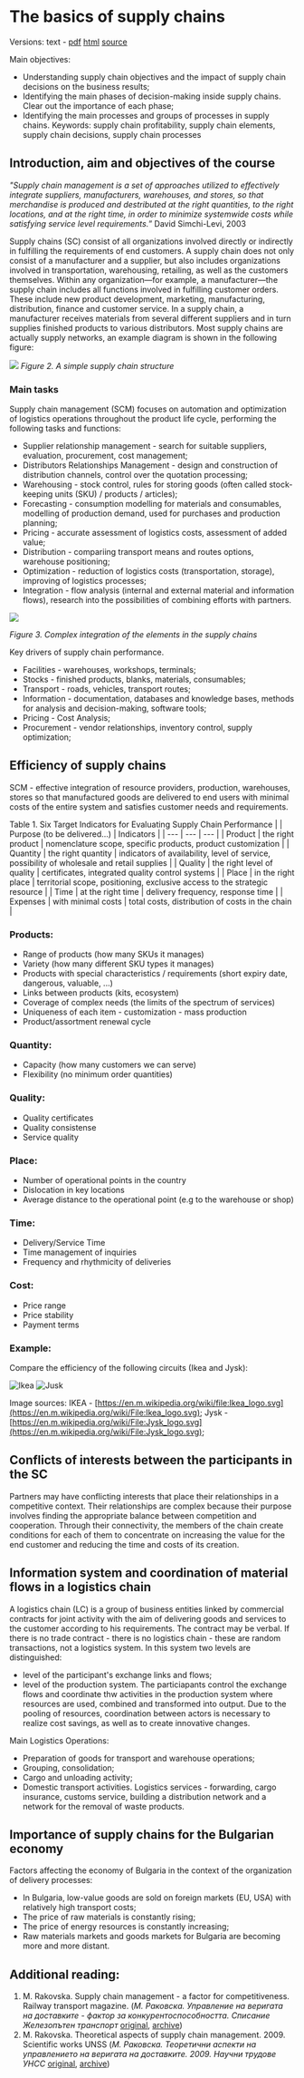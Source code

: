 # The basics of supply chains
Versions: text - [pdf](https://docs.google.com/document/d/1hrMALYhcYkFCPh2f6sow9qVebdjmW94UtoQs0hHgEIk/export?format=pdf)  [html](https://docs.google.com/document/d/e/2PACX-1vRejwtoNfAjTSonmnHvp6Ed_57n0xstdjC-gV3oN6Z2qruNBrJ5O4J8nnTZulpCn6C-1TLq5mdWtYGJ/pub)  [source](https://github.com/IgorBG/SCM/blob/main/lectures/basics/the_basics_of_supply_chains.md)

Main objectives:
* Understanding supply chain objectives and the impact of supply chain decisions on the business results;
* Identifying the main phases of decision-making inside supply chains. Clear out the importance of each phase;
* Identifying the main processes and groups of processes in supply chains.
Keywords: supply chain profitability, supply chain elements, supply chain decisions, supply chain processes

## Introduction, aim and objectives of the course
*"Supply chain management is a set of approaches utilized to effectively integrate suppliers, manufacturers, warehouses, and stores, so that merchandise is produced and destributed at the right quantities, to the right locations, and at the right time, in order to minimize systemwide costs while satisfying service level requirements.*” David Simchi-Levi, 2003

Supply chains (SC) consist of all organizations involved directly or indirectly in fulfilling the requirements of end customers. A supply chain does not only consist of a manufacturer and a supplier, but also includes organizations involved in transportation, warehousing, retailing, as well as the customers themselves. Within any organization—for example, a manufacturer—the supply chain includes all functions involved in fulfilling customer orders. These include new product development, marketing, manufacturing, distribution, finance and customer service.
In a supply chain, a manufacturer receives materials from several different suppliers and in turn supplies finished products to various distributors. Most supply chains are actually supply networks, an example diagram is shown in the following figure:

![](images/scm_structure_eng.png)
*Figure 2. A simple supply chain structure*

### Main tasks
Supply chain management (SCM) focuses on automation and optimization of logistics operations throughout the product life cycle, performing the following tasks and functions:
* Supplier relationship management - search for suitable suppliers, evaluation, procurement, cost management;
* Distributors Relationships Management - design and construction of distribution channels, control over the quotation processing;
* Warehousing - stock control, rules for storing goods (often called stock-keeping units (SKU) / products / articles);
* Forecasting - consumption modelling for materials and consumables, modelling of production demand, used for purchases and production planning;
* Pricing - accurate assessment of logistics costs, assessment of added value;
* Distribution - compariing transport means and routes options, warehouse positioning;
* Optimization - reduction of logistics costs (transportation, storage), improving of logistics processes;
* Integration - flow analysis (internal and external material and information flows), research into the possibilities of combining efforts with partners.

![](images/scm_logistics_web.png)

*Figure 3. Complex integration of the elements in the supply chains*

Key drivers of supply chain performance.
* Facilities - warehouses, workshops, terminals;
* Stocks - finished products, blanks, materials, consumables;
* Transport - roads, vehicles, transport routes;
* Information - documentation, databases and knowledge bases, methods for analysis and decision-making, software tools;
* Pricing - Cost Analysis;
* Procurement - vendor relationships, inventory control, supply optimization;

## Efficiency of supply chains
SCM - effective integration of resource providers, production, warehouses, stores so that manufactured goods are delivered to end users with minimal costs of the entire system and satisfies customer needs and requirements.

Table 1. Six Target Indicators for Evaluating Supply Chain Performance
|  | Purpose (to be delivered...) | Indicators | 
| --- | --- | --- |
| Product | the right product | nomenclature scope, specific products, product customization | 
| Quantity | the right quantity | indicators of availability, level of service, possibility of wholesale and retail supplies | 
| Quality | the right level of quality | certificates, integrated quality control systems | 
| Place | in the right place | territorial scope, positioning, exclusive access to the strategic resource | 
| Time | at the right time | delivery frequency, response time | 
| Expenses | with minimal costs | total costs, distribution of costs in the chain | 

### Products:
* Range of products (how many SKUs it manages)
* Variety (how many different SKU types it manages)
* Products with special characteristics / requirements (short expiry date, dangerous, valuable, ...)
* Links between products (kits, ecosystem)
* Coverage of complex needs (the limits of the spectrum of services)
* Uniqueness of each item - customization - mass production
* Product/assortment renewal cycle

### Quantity:
* Capacity (how many customers we can serve)
* Flexibility (no minimum order quantities)

### Quality:
* Quality certificates
* Quality consistense
* Service quality

### Place:
* Number of operational points in the country
* Dislocation in key locations
* Average distance to the operational point (e.g to the warehouse or shop)

### Time:
* Delivery/Service Time
* Time management of inquiries
* Frequency and rhythmicity of deliveries

### Cost:
* Price range
* Price stability
* Payment terms

### Example:
Compare the efficiency of the following circuits (Ikea and Jysk):

![Ikea](images/ikea_logo.svg)
![Jusk](images/jysk_logo.svg)

Image sources: IKEA - [https://en.m.wikipedia.org/wiki/file:Ikea_logo.svg](https://en.m.wikipedia.org/wiki/File:Ikea_logo.svg);
Jysk - [https://en.m.wikipedia.org/wiki/File:Jysk_logo.svg](https://en.m.wikipedia.org/wiki/File:Jysk_logo.svg);

## Conflicts of interests between the participants in the SC
Partners may have conflicting interests that place their relationships in a competitive context. Their relationships are complex because their purpose involves finding the appropriate balance between competition and cooperation. Through their connectivity, the members of the chain create conditions for each of them to concentrate on increasing the value for the end customer and reducing the time and costs of its creation.

## Information system and coordination of material flows in a logistics chain
A logistics chain (LC) is a group of business entities linked by commercial contracts for joint activity with the aim of delivering goods and services to the customer according to his requirements. The contract may be verbal. If there is no trade contract - there is no logistics chain - these are random transactions, not a logistics system.
In this system two levels are distinguished:
* level of the participant's exchange links and flows;
* level of the production system.
The particiapants control the exchange flows and coordinate thw activities in the production system where resources are used, combined and transformed into output. Due to the pooling of resources, coordination between actors is necessary to realize cost savings, as well as to create innovative changes.

Main Logistics Operations:
* Preparation of goods for transport and warehouse operations;
* Grouping, consolidation;
* Cargo and unloading activity;
* Domestic transport activities.
Logistics services - forwarding, cargo insurance, customs service, building a distribution network and a network for the removal of waste products.

## Importance of supply chains for the Bulgarian economy
Factors affecting the economy of Bulgaria in the context of the organization of delivery processes:
* In Bulgaria, low-value goods are sold on foreign markets (EU, USA) with relatively high transport costs;
* The price of raw materials is constantly rising;
* The price of energy resources is constantly increasing;
* Raw materials markets and goods markets for Bulgaria are becoming more and more distant.

## Additional reading:
1. M. Rakovska. Supply chain management - a factor for competitiveness. Railway transport magazine. (*М. Раковска. Управление на веригата на доставките - фактор за конкурентоспособността. Списание Железопътен транспорт* [original](https://www.jptactis.com/Archives/jpt605/rakovska.htm), [archive](https://docs.google.com/document/d/1zgWwAFSpffqATbABh2kdds_1YG7wT4wYWB3v-CZDmQM/preview))
2. M. Rakovska. Theoretical aspects of supply chain management. 2009. Scientific works UNSS (*М. Раковска. Теоретични аспекти на управлението на веригата на доставките. 2009. Научни трудове УНСС* [original](https://www.unwe.bg/uploads/ResearchPapers/Research%20Papers_vol2_2009_No6_M%20Rakovska.pdf), [archive](https://drive.google.com/file/d/1OYRbHhzJSLpP5eelu6DzqpRBaElB50WI/view?usp=sharing))

